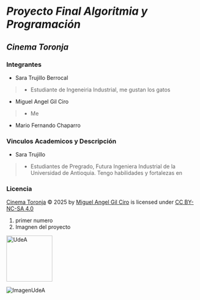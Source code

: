# *Proyecto Final Algoritmia y Programación*
## *Cinema Toronja*

### Integrantes
*  Sara Trujillo Berrocal
>*  Estudiante de Ingeneiria Industrial, me gustan los gatos
*  Miguel Angel Gil Ciro
>* Me
* Mario Fernando Chaparro

### Vinculos Academicos y Descripción
* Sara Trujillo
>*  Estudiantes de Pregrado, Futura Ingeniera Industrial de la Universidad de Antioquia. Tengo habilidades y fortalezas en 

### Licencia

<a href="https://github.com/miguelgilc/Proyecto_Final_CinemaToronja">Cinema Toronja</a> © 2025 by <a href="https://github.com/miguelgilc">Miguel Angel Gil Ciro</a> is licensed under <a href="https://creativecommons.org/licenses/by-nc-sa/4.0/">CC BY-NC-SA 4.0</a><img src="https://mirrors.creativecommons.org/presskit/icons/cc.svg" alt="" style="max-width: 1em;max-height:1em;margin-left: .2em;"><img src="https://mirrors.creativecommons.org/presskit/icons/by.svg" alt="" style="max-width: 1em;max-height:1em;margin-left: .2em;"><img src="https://mirrors.creativecommons.org/presskit/icons/nc.svg" alt="" style="max-width: 1em;max-height:1em;margin-left: .2em;"><img src="https://mirrors.creativecommons.org/presskit/icons/sa.svg" alt="" style="max-width: 1em;max-height:1em;margin-left: .2em;">

1. primer numero
2. Imagnen del proyecto


<img alt="UdeA" height="120px" src="https://www.google.com/imgres?q=universidad%20de%20antioquia&imgurl=https%3A%2F%2Fwww.grupolarabida.org%2Fwp-content%2Fuploads%2F2020%2F10%2FColombia_UniversidaddeAntioquia_UDEA_20_.jpg&imgrefurl=https%3A%2F%2Fwww.grupolarabida.org%2Funiversidad%2Funiversidad-de-antioquia-udea colombia%2F&docid=VJ_fw2ItLl7GLM&tbnid=6kuJpKomAgrKwM&vet=12ahUKEwjBvY6964WQAxVSRDABHWwPGTsQM3oECBwQAA..i&w=700&h=360&hcb=2&ved=2ahUKEwjBvY6964WQAxVSRDABHWwPGTsQM3oECBwQAA">

![ImagenUdeA]()

